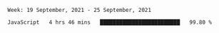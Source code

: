 <!--START_SECTION:waka-->
```text
Week: 19 September, 2021 - 25 September, 2021

JavaScript   4 hrs 46 mins   █████████████████████████   99.80 % 
```
<!--END_SECTION:waka-->
